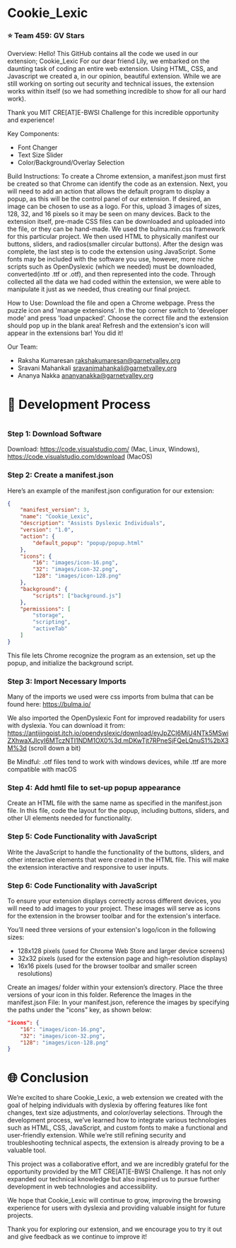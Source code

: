 <h1>Cookie_Lexic</h1>

<h3>⭐ Team 459: GV Stars</h3>

Overview:
Hello! This GitHub contains all the code we used in our extension; Cookie_Lexic
For our dear friend Lily, we embarked on the daunting task of coding an entire web extension. Using HTML, CSS, and Javascript we created a, in our opinion, beautiful extension. While we are still working on sorting out security and technical issues, the extension works within itself (so we had something incredible to show for all our hard work).

Thank you MIT CRE[AT]E-BWSI Challenge for this incredible opportunity and experience!

Key Components:
- Font Changer
- Text Size Slider
- Color/Background/Overlay Selection

Build Instructions:
To create a Chrome extension, a manifest.json must first be created so that Chrome can identify the code as an extension. Next, you will need to add an action that allows the default program to display a popup, as this will be the control panel of our extension. If desired, an image can be chosen to use as a logo. For this, upload 3 images of sizes, 128, 32, and 16 pixels so it may be seen on many devices. Back to the extension itself, pre-made CSS files can be downloaded and uploaded into the file, or they can be hand-made. We used the bulma.min.css framework for this particular project. We then used HTML to physically manifest our buttons, sliders, and radios(smaller circular buttons). After the design was complete, the last step is to code the extension using JavaScript. Some fonts may be included with the software you use, however, more niche scripts such as OpenDyslexic (which we needed) must be downloaded, converted(into .ttf or .otf), and then represented into the code. Through collected all the data we had coded within the extension, we were able to manipulate it just as we needed, thus creating our final project.


How to Use:
Download the file and open a Chrome webpage. Press the puzzle icon and 'manage extensions'. In the top corner switch to 'developer mode' and press 'load unpacked'. Choose the correct file and the extension should pop up in the blank area! Refresh and the extension's icon will appear in the extensions bar! You did it! 

Our Team:
- Raksha Kumaresan   rakshakumaresan@garnetvalley.org
- Sravani Mahankali  sravanimahankali@garnetvalley.org
- Ananya Nakka  ananyanakka@garnetvalley.org


<h1>🔨 Development Process<h1>
<h3> Step 1: Download Software </h3>


Download: https://code.visualstudio.com/ (Mac, Linux, Windows), https://code.visualstudio.com/download (MacOS)

<h3>Step 2: Create a manifest.json</h3>

Here’s an example of the manifest.json configuration for our extension:

```json
{
    "manifest_version": 3,
    "name": "Cookie_Lexic",
    "description": "Assists Dyslexic Individuals",
    "version": "1.0",
    "action": {
        "default_popup": "popup/popup.html"
    },
    "icons": {
        "16": "images/icon-16.png",
        "32": "images/icon-32.png",
        "128": "images/icon-128.png"
    },
    "background": {
        "scripts": ["background.js"]
    },
    "permissions": [
        "storage",
        "scripting",
        "activeTab"
    ]
}
```

This file lets Chrome recognize the program as an extension, set up the popup, and initialize the background script.

<h3>Step 3: Import Necessary Imports</h3>

Many of the imports we used were css imports from bulma that can be found here: https://bulma.io/

We also imported the OpenDyslexic Font for improved readability for users with dyslexia. You can download it from: https://antijingoist.itch.io/opendyslexic/download/eyJpZCI6MjU4NTk5MSwiZXhwaXJlcyI6MTczNTI1NDM1OX0%3d.mDKwTjt7RPneSjFQeLQnuS1%2bX3M%3d (scroll down a bit)

Be Mindful: .otf files tend to work with windows devices, while .ttf are more compatible with macOS

<h3>Step 4: Add hmtl file to set-up popup appearance</h3>

Create an HTML file with the same name as specified in the manifest.json file. In this file, code the layout for the popup, including buttons, sliders, and other UI elements needed for functionality.

<h3>Step 5: Code Functionality with JavaScript</h3>

Write the JavaScript to handle the functionality of the buttons, sliders, and other interactive elements that were created in the HTML file. This will make the extension interactive and responsive to user inputs.

<h3>Step 6: Code Functionality with JavaScript</h3>

To ensure your extension displays correctly across different devices, you will need to add images to your project. These images will serve as icons for the extension in the browser toolbar and for the extension's interface.

You’ll need three versions of your extension's logo/icon in the following sizes:
* 128x128 pixels (used for Chrome Web Store and larger device screens)
* 32x32 pixels (used for the extension page and high-resolution displays)
* 16x16 pixels (used for the browser toolbar and smaller screen resolutions)

Create an images/ folder within your extension’s directory.
Place the three versions of your icon in this folder.
Reference the Images in the manifest.json File: In your manifest.json, reference the images by specifying the paths under the "icons" key, as shown below:

```json
"icons": {
    "16": "images/icon-16.png",
    "32": "images/icon-32.png",
    "128": "images/icon-128.png"
}
```
<h1> 🌐 Conclusion</h1>

We’re excited to share Cookie_Lexic, a web extension we created with the goal of helping individuals with dyslexia by offering features like font changes, text size adjustments, and color/overlay selections. Through the development process, we’ve learned how to integrate various technologies such as HTML, CSS, JavaScript, and custom fonts to make a functional and user-friendly extension. While we’re still refining security and troubleshooting technical aspects, the extension is already proving to be a valuable tool.

This project was a collaborative effort, and we are incredibly grateful for the opportunity provided by the MIT CRE[AT]E-BWSI Challenge. It has not only expanded our technical knowledge but also inspired us to pursue further development in web technologies and accessibility.

We hope that Cookie_Lexic will continue to grow, improving the browsing experience for users with dyslexia and providing valuable insight for future projects.

Thank you for exploring our extension, and we encourage you to try it out and give feedback as we continue to improve it!


